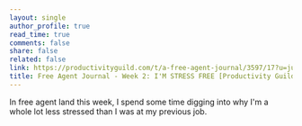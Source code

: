 ```yaml
---
layout: single
author_profile: true
read_time: true
comments: false
share: false
related: false
link: https://productivityguild.com/t/a-free-agent-journal/3597/17?u=justindirose
title: Free Agent Journal - Week 2: I'M STRESS FREE [Productivity Guild]
---
```


In free agent land this week, I spend some time digging into why I'm a whole lot less stressed than I was at my previous job.

